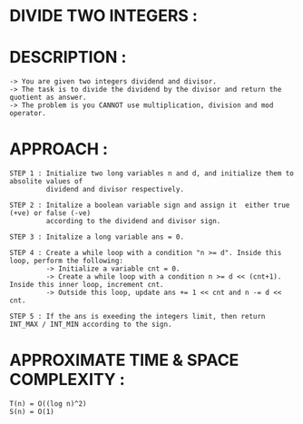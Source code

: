 # DIVIDE TWO INTEGERS : 

# DESCRIPTION :
    -> You are given two integers dividend and divisor.
    -> The task is to divide the dividend by the divisor and return the quotient as answer.
    -> The problem is you CANNOT use multiplication, division and mod operator.

# APPROACH :
    STEP 1 : Initialize two long variables n and d, and initialize them to absolite values of
             dividend and divisor respectively.

    STEP 2 : Initalize a boolean variable sign and assign it  either true (+ve) or false (-ve)
             according to the dividend and divisor sign.

    STEP 3 : Initalize a long variable ans = 0.

    STEP 4 : Create a while loop with a condition "n >= d". Inside this loop, perform the following:
             -> Initialize a variable cnt = 0.
             -> Create a while loop with a condition n >= d << (cnt+1). Inside this inner loop, increment cnt.
             -> Outside this loop, update ans += 1 << cnt and n -= d << cnt.

    STEP 5 : If the ans is exeeding the integers limit, then return INT_MAX / INT_MIN according to the sign.

# APPROXIMATE TIME & SPACE COMPLEXITY :
    T(n) = O((log n)^2)
    S(n) = O(1)